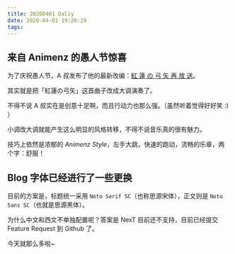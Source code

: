 ```yaml
---
title: 20200401 Daliy
date: 2020-04-01 19:26:29
tags:
---
```


## 来自 Animenz 的愚人节惊喜

为了庆祝愚人节，A 叔发布了他的最新改编：[紅 蓮 の 弓 矢 再 放 送](https://www.bilibili.com/video/BV17a4y1t7TD)。

其实就是把「紅蓮の弓矢」这首曲子改成大调演奏了。

不得不说 A 叔实在是创意十足啊，而且行动力也那么强。（虽然听着觉得好好笑 :) ）

小调改大调就能产生这么明显的风格转移，不得不说音乐真的很有魅力。

技巧上依然是浓郁的 *Animenz Style*，左手大跳，快速的跑动，流畅的乐章，两个字：舒服！

## Blog 字体已经进行了一些更换

目前的方案是，标题统一采用 `Noto Serif SC`（也称思源宋体），正文则是 `Noto Sans SC`（也就是思源黑体）。

为什么中文和西文不单独配置呢？答案是 NexT 目前还不支持，目前已经提交 Feature Request 到 Github 了。

今天就那么多啦~